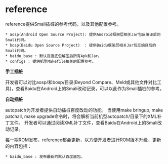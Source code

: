 reference
=========

reference提供Smali插桩的参考代码，以及其他配置参考。

    * aosp(Android Open Source Project): 提供Android框架层相关Jar包反编译后的Smali代码。
    * bosp(Baidu Open Source Project)  : 提供Baidu框架层相关Jar包反编译后的Smali代码。
    * baidu_base : 默认百度底包解压后所有Apk和Jar。
    * configs : 提供机型Makefile相关的配置参考。


  <b>手工插桩</b>

  开发者可以对比aosp/和bosp/目录(Beyond Compare、Meld或其他文件对比工具)，查看Baidu在Android上的Smali改动记录，可以以此作为Smali插桩的参考。


  <b>自动插桩</b>

  autopatch为开发者提供自动插桩百度改动的功能。
  当使用make bringup, make patchall, make upgrade命令时，将会解析当前机型autopatch/目录下的XML补丁文件。
  开发者可以通过阅读XML补丁文件，查看Baidu在Android上的Smali改动记录。


每一期ROM发布，reference都会更新，以方便开发者进行ROM版本升级，更新的内容包括：

    * baidu_base : 发布最新的默认百度底包。
